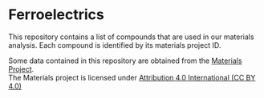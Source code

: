 # Ferroelectrics

This repository contains a list of compounds that are used in our materials analysis. Each compound is identified by its materials project ID.

Some data contained in this repository are obtained from the [Materials Project](https://materialsproject.org/).  
The Materials project is licensed under [Attribution 4.0 International (CC BY 4.0)](https://creativecommons.org/licenses/by/4.0/)
